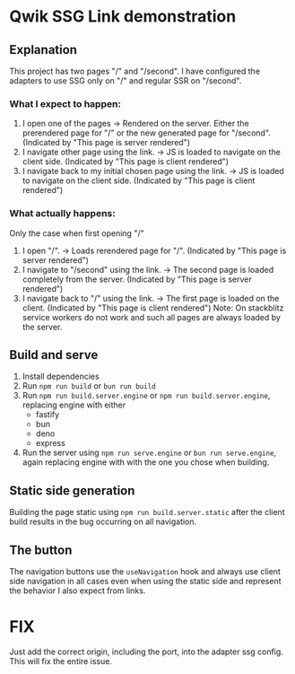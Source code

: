 # Qwik SSG Link demonstration
## Explanation
This project has two pages "/" and "/second".
I have configured the adapters to use SSG only on "/" and regular SSR on "/second".
### What I expect to happen:
1. I open one of the pages -> Rendered on the server. Either the prerendered page for "/" or the new generated page for "/second". (Indicated by "This page is server rendered")
2. I navigate other page using the link. -> JS is loaded to navigate on the client side. (Indicated by "This page is client rendered")
3. I navigate back to my initial chosen page using the link. -> JS is loaded to navigate on the client side. (Indicated by "This page is client rendered")

### What actually happens:
Only the case when first opening "/"
1. I open "/". -> Loads rerendered page for "/". (Indicated by "This page is server rendered")
2. I navigate to "/second" using the link. -> The second page is loaded completely from the server. (Indicated by "This page is server rendered")
3. I navigate back to "/" using the link. -> The first page is loaded on the client. (Indicated by "This page is client rendered")
Note: On stackblitz service workers do not work and such all pages are always loaded by the server. 

## Build and serve
1. Install dependencies
2. Run `npm run build` or `bun run build`
3. Run `npm run build.server.engine` or `npm run build.server.engine`, replacing engine with either
   - fastify
   - bun
   - deno
   - express
4. Run the server using `npm run serve.engine` or `bun run serve.engine`, again replacing engine with with the one you chose when building.

## Static side generation
Building the page static using `npm run build.server.static` after the client build results in the bug occurring on all navigation.

## The button
The navigation buttons use the `useNavigation` hook and always use client side navigation in all cases even when using the static side and represent the behavior I also expect from links.


# FIX
Just add the correct origin, including the port, into the adapter ssg config. This will fix the entire issue.